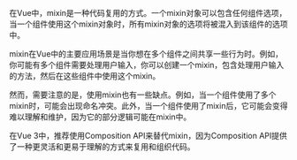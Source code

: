 
在Vue中，mixin是一种代码复用的方式。一个mixin对象可以包含任何组件选项，当一个组件使用这个mixin对象时，所有mixin对象的选项将被混入到该组件的选项中。

mixin在Vue中的主要应用场景是当你想在多个组件之间共享一些行为时。例如，你可能有多个组件需要处理用户输入，你可以创建一个mixin，包含处理用户输入的方法，然后在这些组件中使用这个mixin。

然而，需要注意的是，使用mixin也有一些缺点。例如，当一个组件使用了多个mixin时，可能会出现命名冲突。此外，当一个组件使用了mixin后，它可能会变得难以理解和维护，因为它的部分逻辑可能在mixin中。

在Vue 3中，推荐使用Composition API来替代mixin，因为Composition API提供了一种更灵活和更易于理解的方式来复用和组织代码。